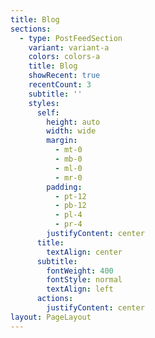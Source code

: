 ```yaml
---
title: Blog
sections:
  - type: PostFeedSection
    variant: variant-a
    colors: colors-a
    title: Blog
    showRecent: true
    recentCount: 3
    subtitle: ''
    styles:
      self:
        height: auto
        width: wide
        margin:
          - mt-0
          - mb-0
          - ml-0
          - mr-0
        padding:
          - pt-12
          - pb-12
          - pl-4
          - pr-4
        justifyContent: center
      title:
        textAlign: center
      subtitle:
        fontWeight: 400
        fontStyle: normal
        textAlign: left
      actions:
        justifyContent: center
layout: PageLayout
---
```

